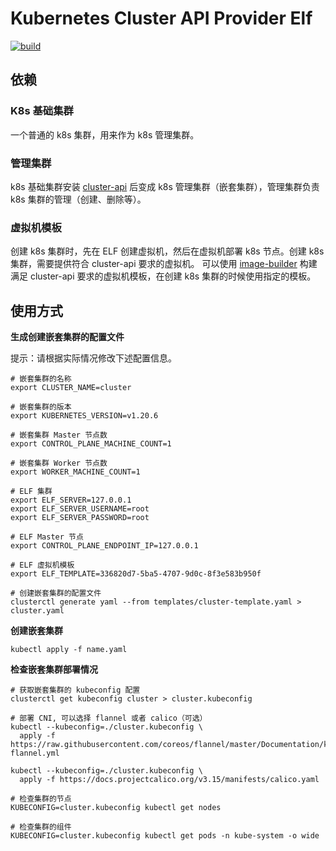 # Kubernetes Cluster API Provider Elf

[![build](https://github.com/smartxworks/cluster-api-provider-elf/actions/workflows/build.yml/badge.svg)](https://github.com/smartxworks/cluster-api-provider-elf/actions/workflows/build.yml)

## 依赖

### K8s 基础集群

一个普通的 k8s 集群，用来作为 k8s 管理集群。

### 管理集群

k8s 基础集群安装 [cluster-api](https://github.com/kubernetes-sigs/cluster-api) 后变成 k8s 管理集群（嵌套集群），管理集群负责 k8s 集群的管理（创建、删除等）。

### 虚拟机模板

创建 k8s 集群时，先在 ELF 创建虚拟机，然后在虚拟机部署 k8s 节点。创建 k8s 集群，需要提供符合 cluster-api 要求的虚拟机。
可以使用 [image-builder](https://github.smartx.com/yiran/image-builder) 构建满足 cluster-api 要求的虚拟机模板，在创建 k8s 集群的时候使用指定的模板。

## 使用方式

**生成创建嵌套集群的配置文件**

提示：请根据​实际情况修改下述配置信息。

```shell
# 嵌套集群的名称
export CLUSTER_NAME=cluster

# 嵌套集群的版本
export KUBERNETES_VERSION=v1.20.6

# 嵌套集群 Master 节点数
export CONTROL_PLANE_MACHINE_COUNT=1

# 嵌套集群 Worker 节点数
export WORKER_MACHINE_COUNT=1

# ELF 集群
export ELF_SERVER=127.0.0.1
export ELF_SERVER_USERNAME=root
export ELF_SERVER_PASSWORD=root

# ELF Master 节点
export CONTROL_PLANE_ENDPOINT_IP=127.0.0.1

# ELF 虚拟机模板
export ELF_TEMPLATE=336820d7-5ba5-4707-9d0c-8f3e583b950f

# 创建嵌套集群的配置文件
clusterctl generate yaml --from templates/cluster-template.yaml > cluster.yaml
```

**创建嵌套集群**

```shell
kubectl apply -f name.yaml
```

**检查嵌套集群部署情况**

```shell
# 获取嵌套集群的 kubeconfig 配置
clusterctl get kubeconfig cluster > cluster.kubeconfig

# 部署 CNI, 可以选择 flannel 或者 calico（可选）
kubectl --kubeconfig=./cluster.kubeconfig \
  apply -f https://raw.githubusercontent.com/coreos/flannel/master/Documentation/kube-flannel.yml

kubectl --kubeconfig=./cluster.kubeconfig \
  apply -f https://docs.projectcalico.org/v3.15/manifests/calico.yaml

# 检查集群的节点
KUBECONFIG=cluster.kubeconfig kubectl get nodes

# 检查集群的组件
KUBECONFIG=cluster.kubeconfig kubectl get pods -n kube-system -o wide
```
